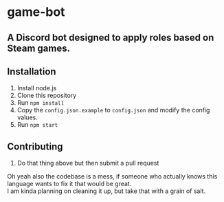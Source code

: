 # game-bot
## A Discord bot designed to apply roles based on Steam games.
## Installation
1. Install node.js
2. Clone this repository
3. Run `npm install`
4. Copy the `config.json.example` to `config.json` and modify the config values.
5. Run `npm start`
## Contributing
1. Do that thing above but then submit a pull request

Oh yeah also the codebase is a mess, if someone who actually knows this language wants to fix it that would be great.  
I am kinda planning on cleaning it up, but take that with a grain of salt.